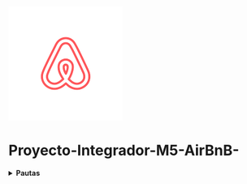 ![Logo](https://github.com/Gabean01/Proyecto-Integrador-M5-AirBnB-/blob/main/M5/AirBnB.png)
# Proyecto-Integrador-M5-AirBnB-

<details>
 
  **<summary>Pautas</summary>**  
<div id='id0' /> 
